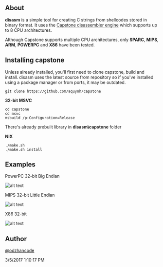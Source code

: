 ## About ##

**disasm** is a simple tool for creating C strings from shellcodes stored in binary format. It uses the [Capstone disassembler engine](http://www.capstone-engine.org/) which supports up to 8 CPU architectures.

Although Capstone supports multiple CPU architectures, only **SPARC**, **MIPS**, **ARM**, **POWERPC** and **X86** have been tested.

## Installing capstone ##

Unless already installed, you'll first need to clone capstone, build and install.
disasm uses the latest source from repository so if you've installed using a package manager or from ports, it may be outdated. 

	git clone https://github.com/aquynh/capstone

**32-bit MSVC**

    cd capstone
    cd msvc
    msbuild /p:Configuration=Release

There's already prebuilt library in **disasm\capstone** folder

**NIX**
 
    ./make.sh
    ./make.sh install

## Examples ##

PowerPC 32-bit Big Endian

![alt text](https://github.com/odzhan/shellcode/blob/master/disasm/img/ppc32_be.png)

MIPS 32-bit Little Endian

![alt text](https://github.com/odzhan/shellcode/blob/master/win/disasm/img/mips32_le.png)

X86 32-bit 

![alt text](https://github.com/odzhan/shellcode/blob/master/win/disasm/img/x86_32.png)

## Author ##

[@odzhancode](https://www.twitter.com/odzhancode "Follow me on Twitter")
 
3/5/2017 1:10:17 PM 